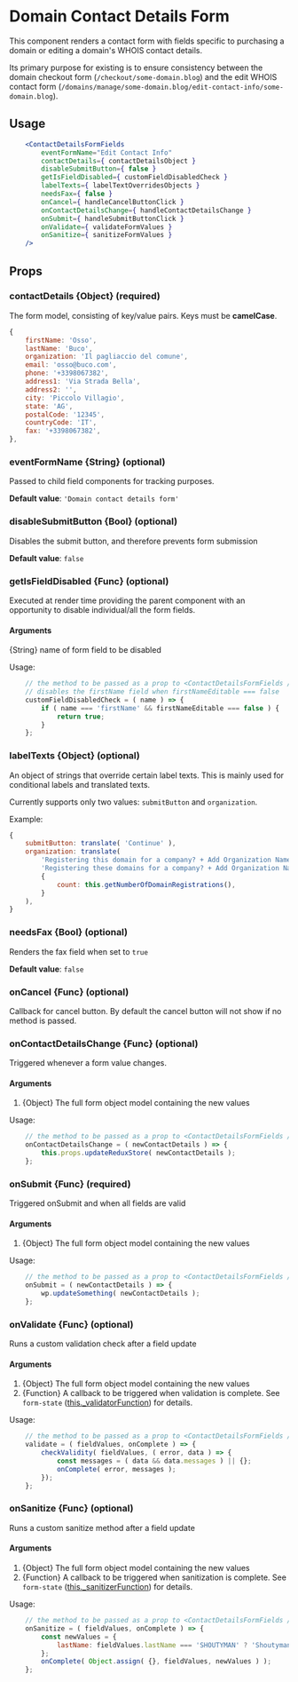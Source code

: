 Domain Contact Details Form
=============

This component renders a contact form with fields specific to purchasing a domain or editing a domain's WHOIS contact details.

Its primary purpose for existing is to ensure consistency between the domain checkout form (`/checkout/some-domain.blog`) and the edit WHOIS contact form (`/domains/manage/some-domain.blog/edit-contact-info/some-domain.blog`).


## Usage


```jsx
    <ContactDetailsFormFields
        eventFormName="Edit Contact Info"
        contactDetails={ contactDetailsObject }
        disableSubmitButton={ false }
        getIsFieldDisabled={ customFieldDisabledCheck }
        labelTexts={ labelTextOverridesObjects }
        needsFax={ false }
        onCancel={ handleCancelButtonClick }
        onContactDetailsChange={ handleContactDetailsChange }
        onSubmit={ handleSubmitButtonClick }
        onValidate={ validateFormValues }
        onSanitize={ sanitizeFormValues }
    />

```

## Props

### contactDetails {Object} (required)

The form model, consisting of key/value pairs. Keys must be **camelCase**.

```js
{
    firstName: 'Osso',
    lastName: 'Buco',
    organization: 'Il pagliaccio del comune',
    email: 'osso@buco.com',
    phone: '+3398067382',
    address1: 'Via Strada Bella',
    address2: '',
    city: 'Piccolo Villagio',
    state: 'AG',
    postalCode: '12345',
    countryCode: 'IT',
    fax: '+3398067382',
},

```

### eventFormName {String} (optional)

Passed to child field components for tracking purposes.

**Default value**: `'Domain contact details form'`


### disableSubmitButton {Bool} (optional)

Disables the submit button, and therefore prevents form submission

**Default value**: `false`

### getIsFieldDisabled {Func} (optional)

Executed at render time providing the parent component with an opportunity to disable individual/all the form fields.

#### Arguments

{String} name of form field to be disabled

Usage:

```js
    // the method to be passed as a prop to <ContactDetailsFormFields />
    // disables the firstName field when firstNameEditable === false
	customFieldDisabledCheck = ( name ) => {
		if ( name === 'firstName' && firstNameEditable === false ) {
			return true;
		}
	};
```

### labelTexts {Object} (optional)

An object of strings that override certain label texts. This is mainly used for conditional labels and translated texts.

Currently supports only two values: `submitButton` and `organization`.

Example:

```js
{
    submitButton: translate( 'Continue' ),
    organization: translate(
        'Registering this domain for a company? + Add Organization Name',
        'Registering these domains for a company? + Add Organization Name',
        {
            count: this.getNumberOfDomainRegistrations(),
        }
    ),
}
```

### needsFax {Bool} (optional)

Renders the fax field when set to `true`

**Default value**: `false`

### onCancel {Func} (optional)

Callback for cancel button. By default the cancel button will not show if no method is passed.

### onContactDetailsChange {Func} (optional)

Triggered whenever a form value changes. 

#### Arguments

1. {Object} The full form object model containing the new values

Usage:

```js
    // the method to be passed as a prop to <ContactDetailsFormFields />
	onContactDetailsChange = ( newContactDetails ) => {
		this.props.updateReduxStore( newContactDetails );
	};
```

### onSubmit {Func} (required)

Triggered onSubmit and when all fields are valid

#### Arguments

1. {Object} The full form object model containing the new values

Usage:

```js
    // the method to be passed as a prop to <ContactDetailsFormFields />
	onSubmit = ( newContactDetails ) => {
		wp.updateSomething( newContactDetails );
	};
```

### onValidate {Func} (optional)

Runs a custom validation check after a field update

#### Arguments

1. {Object} The full form object model containing the new values
2. {Function} A callback to be triggered when validation is complete. See `form-state` ([this._validatorFunction](https://github.com/Automattic/wp-calypso/blob/master/client/lib/form-state/index.js)) for details.

Usage:

```js
    // the method to be passed as a prop to <ContactDetailsFormFields />
	validate = ( fieldValues, onComplete ) => {
	    checkValidity( fieldValues, ( error, data ) => {
            const messages = ( data && data.messages ) || {};
            onComplete( error, messages );
        });
	};
```

### onSanitize {Func} (optional)

Runs a custom sanitize method after a field update

#### Arguments

1. {Object} The full form object model containing the new values
2. {Function} A callback to be triggered when sanitization is complete. See `form-state` ([this._sanitizerFunction](https://github.com/Automattic/wp-calypso/blob/master/client/lib/form-state/index.js)) for details.

Usage:

```js
    // the method to be passed as a prop to <ContactDetailsFormFields />
	onSanitize = ( fieldValues, onComplete ) => {
        const newValues = {
            lastName: fieldValues.lastName === 'SHOUTYMAN' ? 'Shoutyman' : fieldValues.lastName,
        };
	    onComplete( Object.assign( {}, fieldValues, newValues ) );
	};
```

